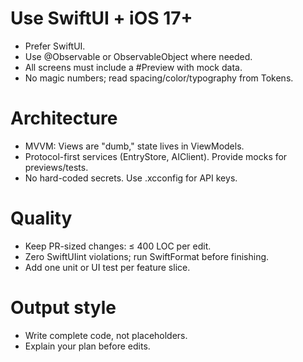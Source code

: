 # Use SwiftUI + iOS 17+
- Prefer SwiftUI.
- Use @Observable or ObservableObject where needed.
- All screens must include a #Preview with mock data.
- No magic numbers; read spacing/color/typography from Tokens.

# Architecture
- MVVM: Views are "dumb," state lives in ViewModels.
- Protocol-first services (EntryStore, AIClient). Provide mocks for previews/tests.
- No hard-coded secrets. Use .xcconfig for API keys.

# Quality
- Keep PR-sized changes: ≤ 400 LOC per edit.
- Zero SwiftUIint violations; run SwiftFormat before finishing.
- Add one unit or UI test per feature slice.

# Output style
- Write complete code, not placeholders.
- Explain your plan before edits.
